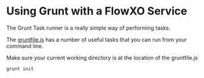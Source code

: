 # Using Grunt with a FlowXO Service

The Grunt Task runner is a really simple way of performing tasks.

The [gruntfile.js](https://github.com/flowxo/flowxo-services-google-sheets-example/blob/master/gruntfile.js) has a number of useful tasks that you can run from your command line.

Make sure your current working directory is at the location of the gruntfile.js

```
grunt init
```
